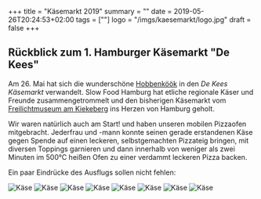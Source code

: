 +++
title = "Käsemarkt 2019"
summary = ""
date = 2019-05-26T20:24:53+02:00
tags = [""]
logo = "/imgs/kaesemarkt/logo.jpg"
draft = false
+++

Rückblick zum 1. Hamburger Käsemarkt "De Kees"
---
Am 26. Mai hat sich die wunderschöne [Hobbenköök](https://hobenkoeoek.de/) in den *De Kees Käsemarkt* verwandelt.
Slow Food Hamburg hat etliche regionale Käser und Freunde zusammengetrommelt und den bisherigen Käsemarkt vom [Freilichtmuseum am Kiekeberg](https://www.kiekeberg-museum.de/) ins Herzen von Hamburg geholt.

Wir waren natürlich auch am Start! und haben unseren mobilen Pizzaofen mitgebracht.
Jederfrau und -mann konnte seinen gerade erstandenen Käse gegen Spende auf einen leckeren, selbstgemachten Pizzateig bringen, mit diversen Toppings garnieren und dann innerhalb von weniger als zwei Minuten im 500°C heißen Ofen zu einer verdammt leckeren Pizza backen.

Ein paar Eindrücke des Ausflugs sollen nicht fehlen:

![Käse](/imgs/kaesemarkt/_MG_9923-web.jpg)
![Käse](/imgs/kaesemarkt/DSCF7568-web.jpg)
![Käse](/imgs/kaesemarkt/DSCF7576-web.jpg)
![Käse](/imgs/kaesemarkt/_MG_9929-web.jpg)
![Käse](/imgs/kaesemarkt/_MG_9936-web.jpg)
![Käse](/imgs/kaesemarkt/_MG_9948-web.jpg)
![Käse](/imgs/kaesemarkt/_MG_9961-web.jpg)
![Käse](/imgs/kaesemarkt/_MG_9965-web.jpg)